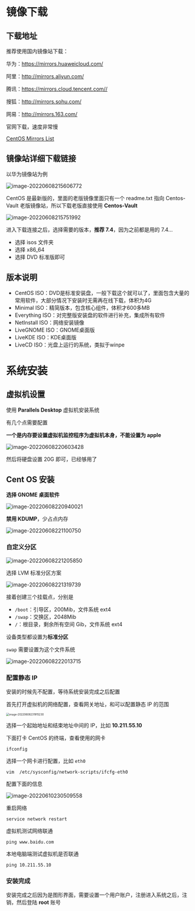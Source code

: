 # 镜像下载

## 下载地址

推荐使用国内镜像站下载：

华为：https://mirrors.huaweicloud.com/

阿里：http://mirrors.aliyun.com/

腾讯：https://mirrors.cloud.tencent.com//

搜狐：http://mirrors.sohu.com/

网易：http://mirrors.163.com/

官网下载，速度非常慢

[CentOS Mirrors List](http://isoredirect.centos.org/centos)

## 镜像站详细下载链接

以华为镜像站为例

![image-20220608215606772](assets/centos下载安装/image-20220608215606772.png)

CentOS 是最新版的，里面的老版镜像里面只有一个 readme.txt 指向 Centos-Vault 老版镜像站，所以下载老版直接使用 **Centos-Vault**

![image-20220608215751992](assets/centos下载安装/image-20220608215751992.png)

进入下载连接之后，选择需要的版本，**推荐 7.4**，因为之前都是用的 7.4...

- 选择 isos 文件夹
- 选择 x86_64
- 选择 DVD 标准版即可

## 版本说明

- CentOS ISO：DVD是标准安装盘，一般下载这个就可以了，里面包含大量的常用软件，大部分情况下安装时无需再在线下载，体积为4G
- Minimal ISO：精简版本，包含核心组件，体积才600多MB
- Everything ISO：对完整版安装盘的软件进行补充，集成所有软件
- NetInstall ISO：网络安装镜像
- LiveGNOME ISO：GNOME桌面版
- LiveKDE ISO：KDE桌面版
- LiveCD ISO：光盘上运行的系统，类拟于winpe

# 系统安装

## 虚拟机设置

使用 **Parallels Desktop** 虚拟机安装系统

有几个点需要配置

**一个是内存要设置虚拟机监控程序为虚拟机本身，不能设置为 apple**

![image-20220608220603428](assets/centos下载安装/image-20220608220603428.png)

然后将硬盘设置 20G 即可，已经够用了

## Cent OS 安装

**选择 GNOME 桌面软件**

![image-20220608220940021](assets/centos下载安装/image-20220608220940021.png)

**禁用 KDUMP**，少占点内存

![image-20220608221100750](assets/centos下载安装/image-20220608221100750.png)

### 自定义分区

![image-20220608221205850](assets/centos下载安装/image-20220608221205850.png)

选择 LVM 标准分区方案

![image-20220608221319739](assets/centos下载安装/image-20220608221319739.png)

接着创建三个挂载点，分别是 

- `/boot`：引导区，200Mib，文件系统 ext4
- `/swap`：交换区，2048Mib
- `/`：根目录，剩余所有空间 Gib，文件系统 ext4

设备类型都设置为**标准分区**

`swap` 需要设置为这个文件系统

![image-20220608222013715](assets/centos下载安装/image-20220608222013715.png)

### 配置静态 IP

安装的时候先不配置，等待系统安装完成之后配置

首先打开虚拟机的网络配置，查看网关地址，和可以配置静态 IP 的范围

<img src="assets/centos下载安装/image-20220608231915230.png" alt="image-20220608231915230" style="zoom: 50%;" />

选择一个起始地址和结束地址中间的 IP，比如 **10.211.55.10**

下面打卡 CentOS 的终端，查看使用的网卡

```shell
ifconfig
```

选择一个网卡进行配置，比如 `eth0`

```shell
vim  /etc/sysconfig/network-scripts/ifcfg-eth0
```

配置下面的信息

![image-20220610230509558](assets/centos下载安装/image-20220610230509558.png)

重启网络

```shell
service network restart
```

虚拟机测试网络联通

```shell
ping www.baidu.com
```

本地电脑端测试虚拟机是否联通

```shell
ping 10.211.55.10 
```

### 安装完成

安装完成之后因为是图形界面，需要设置一个用户账户，注册进入系统之后，注销，然后登陆 **root** 账号



